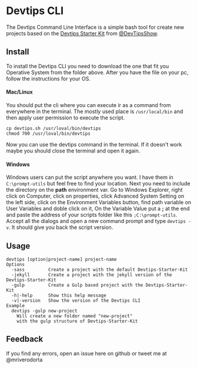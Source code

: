 # Devtips CLI
The Devtips Command Line Interface is a simple bash tool for create new projects based on the [Devtips Starter Kit](http://devtipsstarterkit.com) from [@DevTipsShow](https://twitter.com/DevTipsShow).

## Install
To install the Devtips CLI you need to download the one that fit you Operative System from the folder above. After you have the file on your pc, follow the instructions for your OS.

#### Mac/Linux
You should put the cli where you can execute ir as a command from everywhere in the terminal. The mostly used place is `/usr/local/bin` and then apply user permission to execute the script.
```
cp devtips.sh /usr/loval/bin/devtips
chmod 700 /usr/loval/bin/devtips
```
Now you can use the devtips command in the terminal. If it doesn't work maybe you should close the terminal and open it again.

#### Windows
Windows users can put the script anywhere you want. I have them in `C:\prompt-utils` but feel free to find your location. Next you need to include the directory on the **path** environment var. Go to Windows Explorer, right click on Computer, click on properties, click Advanced System Setting on the left side, click on the Environment Variables button, find path variable on User Variables and doble click on it, On the Variable Value put a **;** at the end and paste the address of your scripts folder like this `;C:\prompt-utils`. Accept all the dialogs and open a new command prompt and type `devtips -v`. It should give you back the script version.

## Usage
```
devtips [option|project-name] project-name
Options
  -sass         Create a project with the default Devtips-Starter-Kit
  -jekyll       Create a project with the jekyll version of the Devtips-Starter-Kit
  -gulp         Create a Gulp based project with the Devtips-Starter-Kit
  -h|-help      Show this help message
  -v|-version   Show the version of the Devtips CLI
Example
  devtips -gulp new-project
    Will create a new folder named "new-project"
    with the gulp structure of Devtips-Starter-Kit
```

## Feedback
If you find any errors, open an issue here on github or tweet me at @mriverodorta
